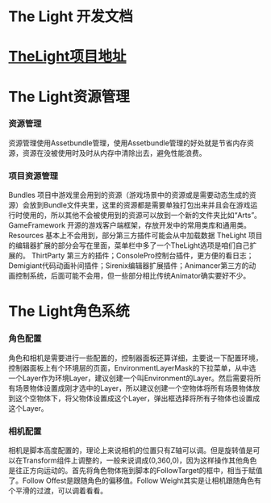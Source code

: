 # The Light 开发文档
# [TheLight项目地址](https://github.com/chenglongzu/TheLight) 

# The Light资源管理
### 资源管理
资源管理使用Assetbundle管理，使用Assetbundle管理的好处就是节省内存资源，资源在没被使用时及时从内存中清除出去，避免性能浪费。
### 项目资源管理
Bundles 项目中游戏里会用到的资源（游戏场景中的资源或是需要动态生成的资源）会放到Bundle文件夹里，这里的资源都是需要单独打包出来并且会在游戏运行时使用的，所以其他不会被使用到的资源可以放到一个新的文件夹比如“Arts”。
GameFramework 开源的游戏客户端框架，存放开发中的常用类库和通用类。
Resources 基本上不会用到，部分第三方插件可能会从中加载数据
TheLight 项目的编辑器扩展的部分会写在里面，菜单栏中多了一个TheLight选项是咱们自己扩展的。
ThirtParty 第三方的插件；ConsolePro控制台插件，更方便的看日志；Demigiant代码动画补间插件；Sirenix编辑器扩展插件；Animancer第三方的动画控制系统，后面可能不会用，但一些部分相比传统Animator确实要好不少。

# The Light角色系统
### 角色配置
角色和相机是需要进行一些配置的，控制器面板还算详细，主要说一下配置环境，控制器面板上有个环境层的页面，EnvironmentLayerMask的下拉菜单，从中选一个Layer作为环境Layer，建议创建一个叫Environment的Layer。然后需要将所有场景物体设置成刚才选中的Layer，所以建议创建一个空物体将所有场景物体放到这个空物体下，将父物体设置成这个Layer，弹出框选择将所有子物体也设置成这个Layer。
### 相机配置
相机是脚本高度配置的，理论上来说相机的位置只有Z轴可以调。但是旋转值是可以在Transform组件上调整的，一般来说调成(0,360,0)，因为这样操作其他角色是往正方向运动的。首先将角色物体拖到脚本的FollowTarget的框中，相当于赋值了。Follow Offest是跟随角色的偏移值。Follow Weight其实是让相机跟随角色有个平滑的过渡，可以调着看看。

